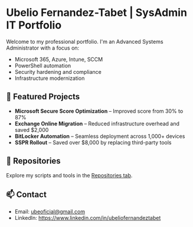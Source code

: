 # Ubelio Fernandez-Tabet | SysAdmin IT Portfolio

Welcome to my professional portfolio. I'm an Advanced Systems Administrator with a focus on:

- Microsoft 365, Azure, Intune, SCCM
- PowerShell automation
- Security hardening and compliance
- Infrastructure modernization
## 🔧 Featured Projects

- **Microsoft Secure Score Optimization** – Improved score from 30% to 87%
- **Exchange Online Migration** – Reduced infrastructure overhead and saved $2,000
- **BitLocker Automation** – Seamless deployment across 1,000+ devices
- **SSPR Rollout** – Saved over $8,000 by replacing third-party tools

## 📂 Repositories

Explore my scripts and tools in the [Repositories tab](https://github.com/yourusername?tab=repositories).

## 📫 Contact

- Email: ubeoficial@gmail.com
- LinkedIn: https://www.linkedin.com/in/ubeliofernandeztabet
